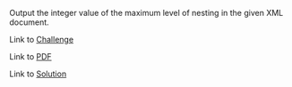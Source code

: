 Output the integer value of the maximum level of nesting in the given XML document.

Link to [Challenge](https://www.hackerrank.com/challenges/xml2-find-the-maximum-depth/problem)

Link to [PDF](./find-max-depth.pdf)

Link to [Solution](./maxdepth.py)
